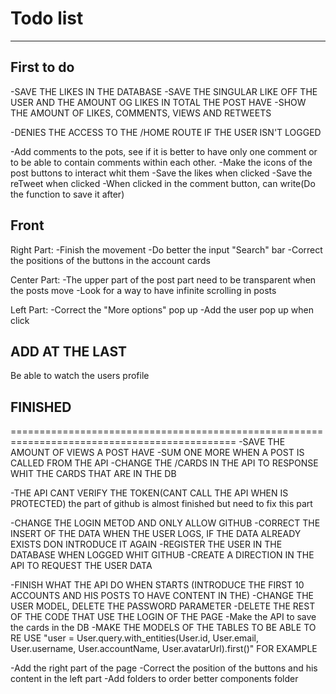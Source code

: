 # Todo list
---------------------------------
## First to do
  -SAVE THE LIKES IN THE DATABASE
    -SAVE THE SINGULAR LIKE OFF THE USER AND THE AMOUNT OG LIKES IN TOTAL THE POST HAVE
  -SHOW THE AMOUNT OF LIKES, COMMENTS, VIEWS AND RETWEETS

  -DENIES THE ACCESS TO THE /HOME ROUTE IF THE USER ISN'T LOGGED

  -Add comments to the pots, see if it is better to have only one comment or to be able to contain comments within each other.
  -Make the icons of the post buttons to interact whit them
    -Save the likes when clicked
    -Save the reTweet when clicked
    -When clicked in the comment button, can write(Do the function to save it after)

## Front
  Right Part:
  -Finish the movement
  -Do better the input "Search" bar
  -Correct the positions of the buttons in the account cards

  Center Part:
  -The upper part of the post part need to be transparent when the posts move
  -Look for a way to have infinite scrolling in posts

  Left Part:
  -Correct the "More options" pop up
  -Add the user pop up when click

## ADD AT THE LAST
  Be able to watch the users profile

## FINISHED
=============================================================================================
  -SAVE THE AMOUNT OF VIEWS A POST HAVE
    -SUM ONE MORE WHEN A POST IS CALLED FROM THE API
    -CHANGE THE /CARDS IN THE API TO RESPONSE WHIT THE CARDS THAT ARE IN THE DB

  -THE API CANT VERIFY THE TOKEN(CANT CALL THE API WHEN IS PROTECTED) the part of github is almost finished but need to fix this part

  -CHANGE THE LOGIN METOD AND ONLY ALLOW GITHUB
   -CORRECT THE INSERT OF THE DATA WHEN THE USER LOGS, IF THE DATA ALREADY EXISTS DON INTRODUCE IT AGAIN
   -REGISTER THE USER IN THE DATABASE WHEN LOGGED WHIT GITHUB
   -CREATE A DIRECTION IN THE API TO REQUEST THE USER DATA

  -FINISH WHAT THE API DO WHEN STARTS (INTRODUCE THE FIRST 10 ACCOUNTS AND HIS POSTS TO HAVE CONTENT IN THE)
  -CHANGE THE USER MODEL, DELETE THE PASSWORD PARAMETER
  -DELETE THE REST OF THE CODE THAT USE THE LOGIN OF THE PAGE
  -Make the API to save the cards in the DB
  -MAKE THE MODELS OF THE TABLES TO BE ABLE TO RE USE "user = User.query.with_entities(User.id, User.email, User.username, User.accountName, User.avatarUrl).first()" FOR EXAMPLE

-Add the right part of the page
-Correct the position of the buttons and his content in the left part
-Add folders to order better components folder
